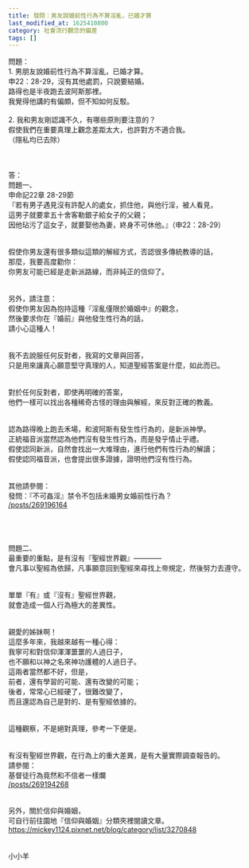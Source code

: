 ```yaml
---
title: 發問：男友說婚前性行為不算淫亂，已婚才算
last_modified_at: 1625410800
category: 社會流行觀念的偏差
tags: []
---
```


<div>問題：</div>

<div>1.<span style="white-space:pre"> </span>男朋友說婚前性行為不算淫亂，已婚才算。</div>

<div>申22：28-29，沒有其他處罰，只說要結婚。</div>

<div>路得也是半夜跑去波阿斯那裡。</div>

<div>我覺得他講的有偏頗，但不知如何反駁。</div>

<div>&nbsp;</div>

<div>2.<span style="white-space:pre"> </span>我和男友剛認識不久，有哪些原則要注意的？</div>

<div>假使我們在重要真理上觀念差距太大，也許對方不適合我。</div>

<div>（隱私均已去除）</div>

<div>&nbsp;</div>

<div>&nbsp;</div>

<div>&nbsp;</div>

<div>答：</div>

<div>問題一、</div>

<div>申命記22章 28-29節</div>

<div>『若有男子遇見沒有許配人的處女，抓住他，與他行淫，被人看見，</div>

<div>這男子就要拿五十舍客勒銀子給女子的父親；</div>

<div>因他玷污了這女子，就要娶他為妻，終身不可休他。』（申22：28-29）</div>

<div>&nbsp;</div>

<div>&nbsp;</div>

<div>假使你男友還有很多類似這類的解經方式，否認很多傳統教導的話，</div>

<div>那麼，我要高度勸你：</div>

<div>你男友可能已經是走新派路線，而非純正的信仰了。</div>

<div>&nbsp;</div>

<div>&nbsp;</div>

<div>另外，請注意：</div>

<div>假使你男友因為抱持這種『淫亂僅限於婚姻中』的觀念，</div>

<div>然後要求你在『婚前』與他發生性行為的話，</div>

<div>請小心這種人！</div>

<div>&nbsp;</div>

<div>&nbsp;</div>

<div>我不去說服任何反對者，我寫的文章與回答，</div>

<div>只是用來讓真心願意堅守真理的人，知道聖經答案是什麼，如此而已。</div>

<div>&nbsp;</div>

<div>&nbsp;</div>

<div>對於任何反對者，即使再明確的答案，</div>

<div>他們一樣可以找出各種稀奇古怪的理由與解經，來反對正確的教義。</div>

<div>&nbsp;</div>

<div>&nbsp;</div>

<div>認為路得晚上跑去禾場，和波阿斯有發生性行為的，是新派神學。</div>

<div>正統福音派當然認為他們沒有發生性行為，而是發乎情止乎禮。</div>

<div>假使認同新派，自然會找出一大堆理由，進行他們有性行為的解讀；</div>

<div>假使認同福音派，也會提出很多證據，證明他們沒有性行為。</div>

<div>&nbsp;</div>

<div>&nbsp;</div>

<div>其他請參閱：</div>

<div>發問：『不可姦淫』禁令不包括未婚男女婚前性行為？</div>

<div><a href="/posts/269196164" target="_blank">/posts/269196164</a></div>

<div>&nbsp;</div>

<div>&nbsp;</div>

<div>&nbsp;</div>

<div>&nbsp;</div>

<div>問題二、</div>

<div>最重要的重點，是有沒有『聖經世界觀』————</div>

<div>會凡事以聖經為依歸，凡事願意回到聖經來尋找上帝規定，然後努力去遵守。</div>

<div>&nbsp;</div>

<div>&nbsp;</div>

<div>單單『有』或『沒有』聖經世界觀，</div>

<div>就會造成一個人行為極大的差異性。</div>

<div>&nbsp;</div>

<div>&nbsp;</div>

<div>親愛的姊妹啊！</div>

<div>這麼多年來，我越來越有一種心得：</div>

<div>我寧可和對信仰渾渾噩噩的人過日子，</div>

<div>也不願和以神之名來神功護體的人過日子。</div>

<div>這兩者當然都不好，但是，</div>

<div>前者，還有學習的可能、還有改變的可能；</div>

<div>後者，常常心已經硬了，很難改變了，</div>

<div>而且還認為自己是對的、是有聖經依據的。</div>

<div>&nbsp;</div>

<div>&nbsp;</div>

<div>這種觀察，不是絕對真理，參考一下便是。</div>

<div>&nbsp;</div>

<div>&nbsp;</div>

<div>有沒有聖經世界觀，在行為上的重大差異，是有大量實際調查報告的。</div>

<div>請參閱：</div>

<div>基督徒行為竟然和不信者一樣爛</div>

<div><a href="/posts/269194268" target="_blank">/posts/269194268</a></div>

<div>&nbsp;</div>

<div>&nbsp;</div>

<div>另外，關於信仰與婚姻，</div>

<div>可自行前往園地『信仰與婚姻』分類夾裡閱讀文章。</div>

<div><a href="https://mickey1124.pixnet.net/blog/category/list/3270848" target="_blank">https://mickey1124.pixnet.net/blog/category/list/3270848</a></div>

<div>&nbsp;</div>

<div>&nbsp;</div>

<div>小小羊</div>

<div>&nbsp;</div>

